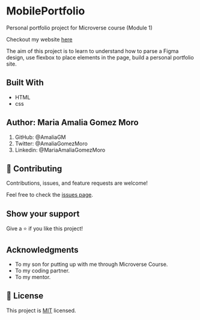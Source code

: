 # MobilePortfolio
Personal portfolio project for Microverse course (Module 1)

Checkout my website [here](https://amaliagm.github.io/MobilePortfolio/)

The aim of this project is to learn to understand how to parse a Figma design, use flexbox to place elements in the page, build a personal portfolio site.

## Built With

- HTML
- css

## Author: Maria Amalia Gomez Moro
1. GitHub: @AmaliaGM
2. Twitter: @AmaliaGomezMoro
3. Linkedin: @MariaAmaliaGomezMoro

## 🤝 Contributing

Contributions, issues, and feature requests are welcome!

Feel free to check the [issues page](../../issues/).

## Show your support

Give a ⭐️ if you like this project!

## Acknowledgments
-    To my son for putting up with me through Microverse Course.
-    To my coding partner.
-    To my mentor.

## 📝 License

This project is [MIT](MIT.md) licensed.
